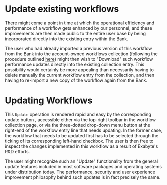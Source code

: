 # Update existing workflows

<!-- TODO:

- no explanation of what the Bank is - put a link
- too much words again - leave less
- split page into parts by meaning - eg:`what is Updating?`, `How to spot outdated workflows?`, `How to perform update?`

--->

There might come a point in time at which the operational efficiency and performance of a workflow gets enhanced by our personnel, and these improvements are then made public to the entire user base by being incorporated directly into the existing entry within the Bank.
 
 The user who had already imported a previous version of this workflow from the Bank into the account-owned workflows collection (following the procedure outlined [here](workflow-bank.md)) might then wish to "Download" such workflow performance updates directly into the existing collection entry. This possibility would certainly be more appealing than necessarily having to delete manually the current workflow entry from the collection, and then having to re-import a new copy of the workflow again from the Bank. 


# Updating Workflows

This `Update` operation is rendered rapid and easy by the corresponding update button <i class="zmdi zmdi-rotate-ccw zmdi-hc-border"></i>, accessible either via the top-right toolbar in the workflow collection page, or via the three-dotted drop-down menu button at the right-end of the workflow entry line that needs updating. In the former case, the workflow that needs to be updated first has to be selected through the ticking of its corresponding left-hand checkbox. The user is then free to inspect the changes implemented in this workflow as a result of Exabyte's R&D efforts.

The user might recognize such an "Update" functionality from the general update features included in most software packages and operating systems under distribution today. The performance, security and user experience improvement philosophy behind such updates is in fact precisely the same.  








